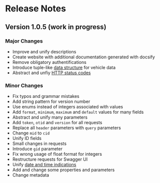 # Release Notes
## Version 1.0.5 (work in progress)
### Major Changes
- Improve and unify descriptions
- Create website with additional documentation generated with docsify
- Remove obligatory authentifications
- Introduce tuple-like [data structure](https://opentelematics.gitlab.io/otdata/docs/#/additionalDocs?id=basic-schema-for-vehicle-data-in-api-responses) for vehicle data
- Abstract and unfiy [HTTP status codes](https://opentelematics.gitlab.io/otdata/docs/#/additionalDocs?id=http-status-codes)

### Minor Changes
- Fix typos and grammar mistakes
- Add string pattern for version number
- Use enums instead of integers associated with values 
- Add `format`, `minimum`, `maximum` and `default` values for many fields 
- Abstract and unify many parameters 
- Add `token`, `otid` and `version` for all requests
- Replace all `header` parameters with `query` parameters
- Change `mid` to `cid`
- Unify ID fields
- Small changes in requests
- Introduce `gid` parameter
- Fix wrong usage of float format for integers
- Restructure requests for Swagger UI
- Unify [date and time indications](https://opentelematics.gitlab.io/otdata/docs/#/additionalDocs?id=date-and-time-indications)
- Add and change some properties and parameters
- Change metadata